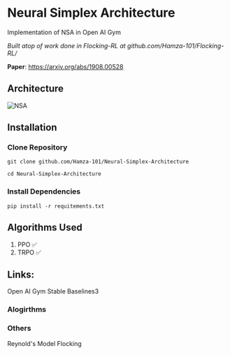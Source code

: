 # Neural Simplex Architecture
Implementation of NSA in Open AI Gym 


<em> Built atop of work done in Flocking-RL at github.com/Hamza-101/Flocking-RL/ </em>


**Paper**: https://arxiv.org/abs/1908.00528

## **Architecture**
![NSA](https://github.com/Hamza-101/Neural-Simplex-Architecture/assets/45544623/ea8e69af-98cd-4dd2-afa0-3f90575cd1cd) 

## Installation
### Clone Repository
```git clone github.com/Hamza-101/Neural-Simplex-Architecture```

```cd Neural-Simplex-Architecture```

### Install Dependencies
```pip install -r requitements.txt```


## Algorithms Used
<ol>
  <li>PPO ✅ </li>
  <li>TRPO ✅ </li>
</ol>

## Links:
Open AI Gym
Stable Baselines3


### Alogirthms

### Others
Reynold's Model
Flocking
